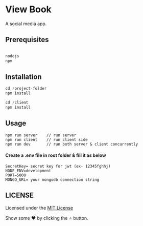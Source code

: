 # View Book

A social media app.

## Prerequisites
```javascript

nodejs
npm
```
## Installation
```javascript
cd /project-folder
npm install

cd /client
npm install
```
## Usage
```
npm run server    // run server
npm run client    // run client side
npm run dev       // run both server & client concurrently
```
#### Create a .env file in root folder & fill it as below
```
SecretKey= secret key for jwt (ex- 12345fghhj)
NODE_ENV=development
PORT=5000
MONGO_URL= your mongodb connection string
```
## LICENSE
Licensed under the [MIT License](LICENSE)

Show some ❤️ by clicking the ⭐ button.

